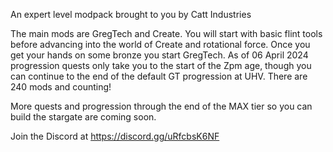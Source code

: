 An expert level modpack brought to you by Catt Industries

The main mods are GregTech and Create. You will start with basic flint tools before advancing into the world of Create and rotational force. Once you get your hands on some bronze you start GregTech. As of 06 April 2024 progression quests only take you to the start of the Zpm age, though you can continue to the end of the default GT progression at UHV. There are 240 mods and counting!

More quests and progression through the end of the MAX tier so you can build the stargate are coming soon.

Join the Discord at https://discord.gg/uRfcbsK6NF
